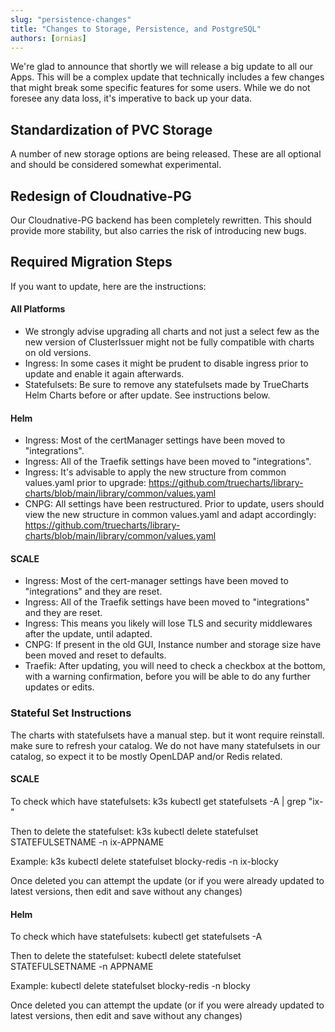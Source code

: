 ```yaml
---
slug: "persistence-changes"
title: "Changes to Storage, Persistence, and PostgreSQL"
authors: [ornias]
---
```


We're glad to announce that shortly we will release a big update to all our Apps. This will be a complex update that technically includes a few changes that might break some specific features for some users. While we do not foresee any data loss, it's imperative to back up your data.

## Standardization of PVC Storage

A number of new storage options are being released. These are all optional and should be considered somewhat experimental.

## Redesign of Cloudnative-PG

Our Cloudnative-PG backend has been completely rewritten. This should provide more stability, but also carries the risk of introducing new bugs.

## Required Migration Steps

If you want to update, here are the instructions:

#### All Platforms

- We strongly advise upgrading all charts and not just a select few as the new version of ClusterIssuer might not be fully compatible with charts on old versions.
- Ingress: In some cases it might be prudent to disable ingress prior to update and enable it again afterwards.
- Statefulsets: Be sure to remove any statefulsets made by TrueCharts Helm Charts before or after update. See instructions below.

#### Helm

- Ingress: Most of the certManager settings have been moved to "integrations".
- Ingress: All of the Traefik settings have been moved to "integrations".
- Ingress: It's advisable to apply the new structure from common values.yaml prior to upgrade: https://github.com/truecharts/library-charts/blob/main/library/common/values.yaml
- CNPG: All settings have been restructured. Prior to update, users should view the new structure in common values.yaml and adapt accordingly: https://github.com/truecharts/library-charts/blob/main/library/common/values.yaml

#### SCALE

- Ingress: Most of the cert-manager settings have been moved to "integrations" and they are reset.
- Ingress: All of the Traefik settings have been moved to "integrations" and they are reset.
- Ingress: This means you likely will lose TLS and security middlewares after the update, until adapted.
- CNPG: If present in the old GUI, Instance number and storage size have been moved and reset to defaults.
- Traefik: After updating, you will need to check a checkbox at the bottom, with a warning confirmation, before you will be able to do any further updates or edits.

### Stateful Set Instructions

The charts with statefulsets have a manual step. but it wont require reinstall. make sure to refresh your catalog.
We do not have many statefulsets in our catalog, so expect it to be mostly OpenLDAP and/or Redis related.

#### SCALE

To check which have statefulsets:
k3s kubectl get statefulsets -A | grep "ix-"

Then to delete the statefulset:
k3s kubectl delete statefulset STATEFULSETNAME -n ix-APPNAME

Example:
k3s kubectl delete statefulset blocky-redis -n ix-blocky

Once deleted you can attempt the update (or if you were already updated to latest versions, then edit and save without any changes)

#### Helm

To check which have statefulsets:
kubectl get statefulsets -A

Then to delete the statefulset:
kubectl delete statefulset STATEFULSETNAME -n APPNAME

Example:
kubectl delete statefulset blocky-redis -n blocky

Once deleted you can attempt the update (or if you were already updated to latest versions, then edit and save without any changes)
